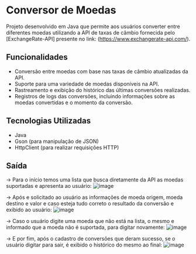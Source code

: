 # Conversor de Moedas

Projeto desenvolvido em Java que permite aos usuários converter entre diferentes moedas utilizando a API de taxas de câmbio fornecida pelo [ExchangeRate-API] presente no link: (https://www.exchangerate-api.com/).

## Funcionalidades

- Conversão entre moedas com base nas taxas de câmbio atualizadas da API.
- Suporte para uma variedade de moedas disponíveis na API.
- Rastreamento e exibição do histórico das últimas conversões realizadas.
- Registros de logs das conversões, incluindo informações sobre as moedas convertidas e o momento da conversão.

## Tecnologias Utilizadas

- Java
- Gson (para manipulação de JSON)
- HttpClient (para realizar requisições HTTP)

## Saída
-> Para o início temos uma lista que busca diretamente da API as moedas suportadas e apresenta ao usuário:
![image](https://github.com/Lucasgyn94/java_alura_challenge_conversor_de_moedas/assets/91031320/fe027fbe-0a5e-428b-85f8-0330891adf7c)


-> Após e solicitado ao usuário as informações de moeda origem, moeda destino e valor e caso esteja tudo correto o resultado da conversão e exibido ao usuário:
![image](https://github.com/Lucasgyn94/java_alura_challenge_conversor_de_moedas/assets/91031320/5b200990-3ddf-4350-a145-ba3d8407f2cc)

-> Caso o usuário digite uma moeda que não está na lista, o mesmo e informado que a moeda não é suportada, para digitar novamente:
![image](https://github.com/Lucasgyn94/java_alura_challenge_conversor_de_moedas/assets/91031320/50fb6cad-e793-4d36-b0bf-c0dbc40a32d3)

-> E por fim, após o cadastro de conversões que deram sucesso, se o usuário digitar para sair, é exibido o histórico do mesmo ao final:
![image](https://github.com/Lucasgyn94/java_alura_challenge_conversor_de_moedas/assets/91031320/f0eb4a85-2bce-4301-9c6b-bd8465ef9089)

